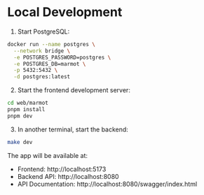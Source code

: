 # Local Development

1. Start PostgreSQL:

```bash
docker run --name postgres \
  --network bridge \
  -e POSTGRES_PASSWORD=postgres \
  -e POSTGRES_DB=marmot \
  -p 5432:5432 \
  -d postgres:latest
```

2. Start the frontend development server:

```bash
cd web/marmot
pnpm install
pnpm dev
```

3. In another terminal, start the backend:

```bash
make dev
```

The app will be available at:

- Frontend: http://localhost:5173
- Backend API: http://localhost:8080
- API Documentation: http://localhost:8080/swagger/index.html
